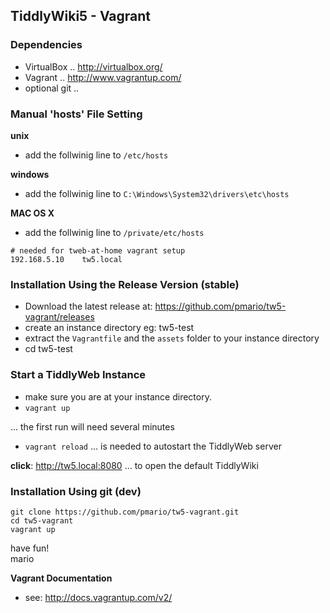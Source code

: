 TiddlyWiki5 - Vagrant
---------------------

### Dependencies

 * VirtualBox .. http://virtualbox.org/
 * Vagrant .. http://www.vagrantup.com/
 * optional git .. 

### Manual 'hosts' File Setting

**unix**

 * add the follwinig line to `/etc/hosts` 

**windows** 

 * add the follwinig line to `C:\Windows\System32\drivers\etc\hosts` 

**MAC OS X**

  * add the follwinig line to `/private/etc/hosts`


```
# needed for tweb-at-home vagrant setup
192.168.5.10	tw5.local
```

### Installation Using the Release Version (stable)

 * Download the latest release at: https://github.com/pmario/tw5-vagrant/releases
 * create an instance directory eg: tw5-test
 * extract the `Vagrantfile` and the `assets` folder to your instance directory
 * cd tw5-test

### Start a TiddlyWeb Instance

 * make sure you are at your instance directory.
 * `vagrant up`
 
 ... the first run will need several minutes
 
 * `vagrant reload` ... is needed to autostart the TiddlyWeb server

**click**: http://tw5.local:8080 ... to open the default TiddlyWiki<br />

### Installation Using git (dev)

```
git clone https://github.com/pmario/tw5-vagrant.git
cd tw5-vagrant
vagrant up
```

have fun!<br />
mario

**Vagrant Documentation**

 * see: http://docs.vagrantup.com/v2/

